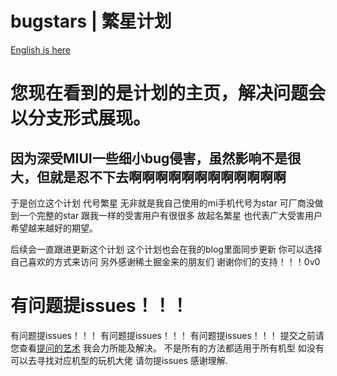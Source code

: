 # bugstars | 繁星计划
[English is here](https://github.com/fuzipei/bugstars/blob/main/langue/en.md)

# 您现在看到的是计划的主页，解决问题会以分支形式展现。
## 因为深受MIUI一些细小bug侵害，虽然影响不是很大，但就是忍不下去啊啊啊啊啊啊啊啊啊啊啊啊

于是创立这个计划 代号繁星
无非就是我自己使用的mi手机代号为star 可厂商没做到一个完整的star
跟我一样的受害用户有很很多 故起名繁星 也代表广大受害用户希望越来越好的期望。

后续会一直跟进更新这个计划 这个计划也会在我的blog里面同步更新 你可以选择自己喜欢的方式来访问
另外感谢稀土掘金来的朋友们 谢谢你们的支持！！！0v0

# 有问题提issues！！！
有问题提issues！！！
有问题提issues！！！
有问题提issues！！！
提交之前请您查看[提问的艺术](https://github.com/tvvocold/How-To-Ask-Questions-The-Smart-Way)
我会力所能及解决。
不是所有的方法都适用于所有机型 如没有可以去寻找对应机型的玩机大佬 请勿提issues 感谢理解.
